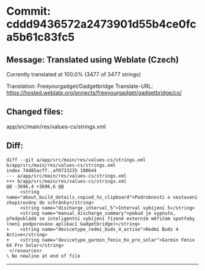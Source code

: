 # Commit: cddd9436572a2473901d55b4ce0fca5b61c83fc5
## Message: Translated using Weblate (Czech)

Currently translated at 100.0% (3477 of 3477 strings)

Translation: Freeyourgadget/Gadgetbridge
Translate-URL: https://hosted.weblate.org/projects/freeyourgadget/gadgetbridge/cs/
## Changed files:
app/src/main/res/values-cs/strings.xml

## Diff:
```
diff --git a/app/src/main/res/values-cs/strings.xml b/app/src/main/res/values-cs/strings.xml
index 74d05acff..af0733235 100644
--- a/app/src/main/res/values-cs/strings.xml
+++ b/app/src/main/res/values-cs/strings.xml
@@ -3696,4 +3696,6 @@
     <string name="about_build_details_copied_to_clipboard">Podrobnosti o sestavení zkopírovány do schránky</string>
     <string name="discharge_interval_5">Interval vybíjení 5</string>
     <string name="manual_discharge_summary">pokud je vypnuto, předpokládá se inteligentní vybíjení řízené externím měřičem spotřeby (není podporováno aplikací Gadgetbridge)</string>
+    <string name="devicetype_redmi_buds_4_active">Redmi Buds 4 Active</string>
+    <string name="devicetype_garmin_fenix_6x_pro_solar">Garmin Fenix 6X Pro Solar</string>
 </resources>
\ No newline at end of file
```
-----------------------------------
